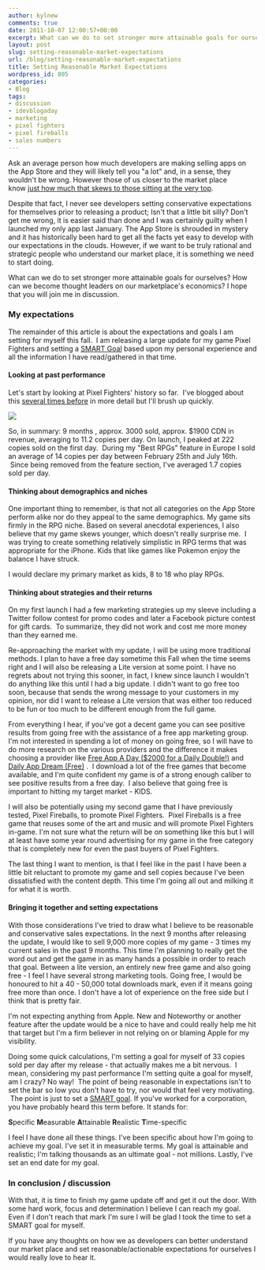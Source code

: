 ```yaml
---
author: kylnew
comments: true
date: 2011-10-07 12:00:57+00:00
excerpt: What can we do to set stronger more attainable goals for ourselves? How can we become thought leaders on our marketplace's economics? I hope that you will join me in discussion. The remainder of this article is about the expectations and goals I am setting for myself this fall.
layout: post
slug: setting-reasonable-market-expectations
url: /blog/setting-reasonable-market-expectations
title: Setting Reasonable Market Expectations
wordpress_id: 805
categories:
- Blog
tags:
- discussion
- idevblogaday
- marketing
- pixel fighters
- pixel fireballs
- sales numbers
---
```


Ask an average person how much developers are making selling apps on the App Store and they will likely tell you "a lot" and, in a sense, they wouldn't be wrong. However those of us closer to the market place know [just how much that skews to those sitting at the very top](http://www.streamingcolour.com/blog/2011/09/28/results-ios-game-revenue-survey/).

Despite that fact, I never see developers setting conservative expectations for themselves prior to releasing a product; Isn't that a little bit silly? Don't get me wrong, it is easier said than done and I was certainly guilty when I launched my only app last January. The App Store is shrouded in mystery and it has historically been hard to get all the facts yet easy to develop with our expectations in the clouds. However, if we want to be truly rational and strategic people who understand our market place, it is something we need to start doing.

What can we do to set stronger more attainable goals for ourselves? How can we become thought leaders on our marketplace's economics? I hope that you will join me in discussion.


### My expectations


The remainder of this article is about the expectations and goals I am setting for myself this fall.  I am releasing a large update for my game Pixel Fighters and setting a [SMART Goal](http://en.wikipedia.org/wiki/SMART_criteria) based upon my personal experience and all the information I have read/gathered in that time.


#### Looking at past performance


Let's start by looking at Pixel Fighters' history so far.  I've blogged about this [several times before](http://www.bitwit.ca/tag/sales-numbers/) in more detail but I'll brush up quickly.

[![](http://kylnew.com/wp-content/uploads/2011/10/SalesDatatoOct5.png)](http://kylnew.com/wp-content/uploads/2011/10/SalesDatatoOct5.png)

So, in summary: 9 months , approx. 3000 sold, approx. $1900 CDN in revenue, averaging to 11.2 copies per day. On launch, I peaked at 222 copies sold on the first day.  During my "Best RPGs" feature in Europe I sold an average of 14 copies per day between February 25th and July 16th.  Since being removed from the feature section, I've averaged 1.7 copies sold per day.


#### Thinking about demographics and niches


One important thing to remember, is that not all categories on the App Store perform alike nor do they appeal to the same demographics. My game sits firmly in the RPG niche. Based on several anecdotal experiences, I also believe that my game skews younger, which doesn't really surprise me.  I was trying to create something relatively simplistic in RPG terms that was appropriate for the iPhone. Kids that like games like Pokemon enjoy the balance I have struck.

I would declare my primary market as kids, 8 to 18 who play RPGs.


#### Thinking about strategies and their returns


On my first launch I had a few marketing strategies up my sleeve including a Twitter follow contest for promo codes and later a Facebook picture contest for gift cards.  To summarize, they did not work and cost me more money than they earned me.

Re-approaching the market with my update, I will be using more traditional methods. I plan to have a free day sometime this Fall when the time seems right and I will also be releasing a Lite version at some point. I have no regrets about not trying this sooner, in fact, I knew since launch I wouldn't do anything like this until I had a big update. I didn't want to go free too soon, because that sends the wrong message to your customers in my opinion, nor did I want to release a Lite version that was either too reduced to be fun or too much to be different enough from the full game.

From everything I hear, if you've got a decent game you can see positive results from going free with the assistance of a free app marketing group. I'm not interested in spending a lot of money on going free, so I will have to do more research on the various providers and the difference it makes choosing a provider like [Free App A Day ($2000 for a Daily Double!)](http://freeappaday.com/) and [Daily App Dream (Free)](http://www.dailyappdream.com/) .  I download a lot of the free games that become available, and I'm quite confident my game is of a strong enough caliber to see positive results from a free day.  I also believe that going free is important to hitting my target market - KIDS.

I will also be potentially using my second game that I have previously tested, Pixel Fireballs, to promote Pixel Fighters.  Pixel Fireballs is a free game that reuses some of the art and music and will promote Pixel Fighters in-game. I'm not sure what the return will be on something like this but I will at least have some year round advertising for my game in the free category that is completely new for even the past buyers of Pixel Fighters.

The last thing I want to mention, is that I feel like in the past I have been a little bit reluctant to promote my game and sell copies because I've been dissatisfied with the content depth. This time I'm going all out and milking it for what it is worth.


#### Bringing it together and setting expectations


With those considerations I've tried to draw what I believe to be reasonable and conservative sales expectations. In the next 9 months after releasing the update, I would like to sell 9,000 more copies of my game - 3 times my current sales in the past 9 months. This time I'm planning to really get the word out and get the game in as many hands a possible in order to reach that goal. Between a lite version, an entirely new free game and also going free - I feel I have several strong marketing tools. Going free, I would be honoured to hit a 40 - 50,000 total downloads mark, even if it means going free more than once. I don't have a lot of experience on the free side but I think that is pretty fair.

I'm not expecting anything from Apple. New and Noteworthy or another feature after the update would be a nice to have and could really help me hit that target but I'm a firm believer in not relying on or blaming Apple for my visibility.

Doing some quick calculations, I'm setting a goal for myself of 33 copies sold per day after my release - that actually makes me a bit nervous.  I mean, considering my past performance I'm setting quite a goal for myself, am I crazy? No way!  The point of being reasonable in expectations isn't to set the bar so low you don't have to try, nor would that feel very motivating.  The point is just to set a [SMART goal](http://en.wikipedia.org/wiki/SMART_criteria). If you've worked for a corporation, you have probably heard this term before. It stands for:


**S**pecific
**M**easurable
**A**ttainable
**R**ealistic
**T**ime-specific




I feel I have done all these things. I've been specific about how I'm going to achieve my goal. I've set it in measurable terms. My goal is attainable and realistic; I'm talking thousands as an ultimate goal - not millions. Lastly, I've set an end date for my goal.


### In conclusion / discussion


With that, it is time to finish my game update off and get it out the door. With some hard work, focus and determination I believe I can reach my goal. Even if I don't reach that mark I'm sure I will be glad I took the time to set a SMART goal for myself.

If you have any thoughts on how we as developers can better understand our market place and set reasonable/actionable expectations for ourselves I would really love to hear it.
